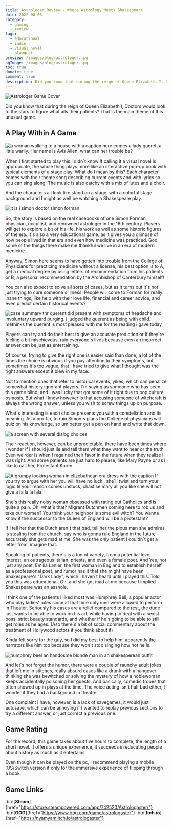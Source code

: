 ```yaml
---
title: Astrologer Review - Where Astrology Meets Shakespeare
date: 2022-08-05
category:
  - gaming
  - review
tags:
  - educational
  - indie
  - visual novel
  - blaugust
preview: /images/blog/astrologer.jpg
ogImage: /images/blog/astrologer.jpg
toc: true
donate: true
comment: true
description: Did you know that during the reign of Queen Elizabeth I, Doctors would look to the stars to figure what ails their patients? Here´s a game just about that.
---
```

![Astrologer Game Cover](/images/blog/astrologer.jpg)

Did you know that during the reign of Queen Elizabeth I, Doctors would look to the stars to figure what ails their patients? That is the main theme of this unusual game.

## A Play Within A Game

![a woman walking to a house with a caption here comes a lady queret, a little warily.
Her name is Avis Allen, what can her trouble be?](/images/2022/alisaven.jpg#center "And Thus Commence The Tale")

When I first started to play this I didn´t know if calling it a visual novel is appropriate, the whole thing plays more like an interactive pop-up book with typical elements of a stage play. What do I mean by this? Each character comes with their theme song describing current events and with lyrics so you can sing along! The music is also catchy with a mix of lutes and a choir.

And the characters all look like stand on a stage, with a colorful stage background and I might as well be watching a Shakespeare play.

![it is i simon doctor simon forman](/images/2022/simonforman.jpg#center "Meet Simon Forman")

So, the story is based on the real casebooks of one Simon Forman, physician, occultist, and renowned astrologer in the 16th century. Players will get to explore a bit of his life, his work as well as some historic figures of the era. It´s also a very educational game, as it gives you a glimpse of how people lived in that era and even how medicine was practiced. God, some of the things there make me thankful we live in an era of modern medicine.

Anyway, Simon here seems to have gotten into trouble from the College of Physicians for practicing medicine without a license, his best option is to A, get a medical degree by using letters of recommendation from his patients or B, a personal recommendation by the Archbishop of Canterbury himself!

You can also expect to solve all sorts of cases, but as it turns out it´s not just trying to cure someone´s illness. People will come to Forman for really inane things, like help with their love life, financial and career advice, and even predict certain historical events?

![case summary
thr querent did present with symptoms of headache and involuntary upward purging. i judged the querent as being with child. methinks the querent is most pleased with me for the reading i gave today](/images/2022/casebook.jpg#center "Hope It´s Not Serious")

Players can try and do their best to give an accurate prediction or if they´re feeling a bit mischievous, ruin everyone´s lives because even an incorrect answer can be just as entertaining.

Of course, trying to give the right one is easier said than done, a lot of the times the choice is obvious if you pay attention to their symptoms, but sometimes it´s too vague, that I have tried to give what I thought was the right answers except it blew in my face.

Not to mention ones that refer to historical events, yikes, which can penalize somewhat history ignorant players. I´m saying as someone who has been this game blind, and I was lucky that got some of it right due to pop culture osmosis. But what I know however is that accusing someone of witchcraft is always the wrong answer, unless you wish to screw things up on purpose.

What´s interesting is each choice presents you with a constellation and its meaning. As a pro-tip, to ruin Simon´s plans the College of physicians will quiz on his knowledge, so um better get a pen on hand and write that down.

![a screen with several dialog choices](/images/2022/choicesgame.jpg#center "I see love in your future")

Their reaction, however, can be unpredictable, there have been times where I wonder if I should just lie and tell them what they want to hear or the truth. Even weirder is when I regained their favor in the future when they realize I was right. And some patients are just hard to please, like Mary Payne or as I like to call her, Protestant Karen.


![A grumpy looking woman in elizebathean era dress with the caption If you try to argue with her you will have no luck , she´ll twist and turn your logic til your reason comes unstuck, chastise mary all you like she will not give a fa la la lala](/images/2022/marypayne.jpg#center "Here comes Mary Payne, a real pain in the fa la la la")

She´s this really noisy woman obsessed with rating out Catholics and is quite a pain. Oh, what´s that? Migrant Dutchmen coming here to rob us and take our women? You think your neighbor is some evil witch? You wanna know if the successor to the Queen of England will be a protestant?

If I tell her that the Dutch aren´t that bad, tell her the pious man she admires is stealing from the church, say who is gonna rule England in the future accurately she gets mad at me. She was the only patient I couldn´t get a letter from, imagine that.

Speaking of patients, there´s is a ton of variety, from a potential love interest, an outrageous Italian, priests, and even a female poet. And Yes, not just any poet, Emilia Lanier, the first woman in England to establish herself as a professional poet, and rumor has it that she might have been Shakespeare's "Dark Lady", which I haven´t heard until I played this. Told you this was educational. Oh, and she got mad at me because I implied Shakespeare was an asshole.

I think one of the patients I liked most was Humphrey Bell, a popular actor who play ladies' roles since at that time only men were allowed to perform in Theater. Seriously his cases are a relief compared to the rest, the dude just wants to be able to work on his art, while having to deal with a sexist boss, strict beauty standards, and whether if he´s going to be able to still get roles as he ages. (Aso there´s a bit of social commentary about the treatment of Hollywood actors if you think about it)

Kinda felt sorry for the guy, so I did my best to help him, apparently the narrators like him too because they won´t stop singing how hot he is.

![humphrey beel an handosme blonde man in an shakesperean outfit](/images/2022/humpreybeel.jpg#center "You Get the idea")

And let´s not forget the humor, there were a couple of raunchy adult jokes that left me in stitches, really absurd cases like a drunk with a hangover thinking she was bewitched or solving the mystery of how a noblewoman keeps accidentally poisoning her guests. And basically, comedic tropes that often showed up in plays at the time. The voice acting isn´t half bad either, I wonder if they had a background in theatre.

One complaint I have, however, is a lack of savegames, it would just autosave, which can be annoying if I wanted to replay previous sections to try a different answer, or just correct a previous one.

## Game Rating

For the record, this game takes about five hours to complete, the length of a short novel. It offers a unique experience, it succeeds in educating people about history as much as it entertains.

Even though it can be played on the pc, I recommend playing a mobile IOS/Switch version if only for the immersive experience of flipping through a book.

## Game Links

:btn[**Steam**]{href="https://store.steampowered.com/app/742520/Astrologaster/"}  :btn[**GOG**]{href="https://www.gog.com/game/astrologaster"}  :btn[**Itch.io**]{href="https://nyamyam.itch.io/astrologaster"} 





